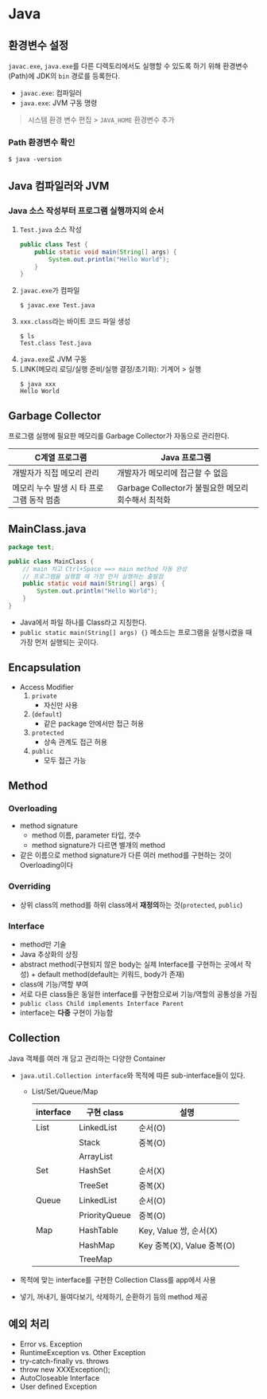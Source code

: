 # Java

## 환경변수 설정

`javac.exe`, `java.exe`를 다른 디렉토리에서도 실행할 수 있도록 하기 위해 환경변수(Path)에 JDK의 `bin` 경로를 등록한다.

- `javac.exe`: 컴파일러
- `java.exe`: JVM 구동 명령

> 시스템 환경 변수 편집 > `JAVA_HOME` 환경변수 추가

### Path 환경변수 확인

```shell
$ java -version
```

## Java 컴파일러와 JVM

### Java 소스 작성부터 프로그램 실행까지의 순서

1. `Test.java` 소스 작성
   ```java
   public class Test {
       public static void main(String[] args) {
           System.out.println("Hello World");
       }
   }
   ```
2. `javac.exe`가 컴파일
   ```shell
   $ javac.exe Test.java
   ```
3. `xxx.class`라는 바이트 코드 파일 생성
   ```shell
   $ ls
   Test.class Test.java
   ```
4. `java.exe`로 JVM 구동
5. LINK(메모리 로딩/실행 준비/실행 결정/초기화): 기계어 > 실행
   ```shell
   $ java xxx
   Hello World
   ```

## Garbage Collector

프로그램 실행에 필요한 메모리를 Garbage Collector가 자동으로 관리한다.

| C계열 프로그램                            | Java 프로그램                                       |
| ----------------------------------------- | --------------------------------------------------- |
| 개발자가 직접 메모리 관리                 | 개발자가 메모리에 접근할 수 없음                    |
| 메모리 누수 발생 시 타 프로그램 동작 멈춤 | Garbage Collector가 불필요한 메모리 회수해서 최적화 |

## MainClass.java

```java
package test;

public class MainClass {
	// main 치고 Ctrl+Space ==> main method 자동 완성
	// 프로그램을 실행할 때 가장 먼저 실행하는 출발점
	public static void main(String[] args) {
		System.out.println("Hello World");
	}
}
```

- Java에서 파일 하나를 Class라고 지칭한다.
- `public static main(String[] args) {}` 메소드는 프로그램을 실행시켰을 때 가장 먼저 실행되는 곳이다.

## Encapsulation

- Access Modifier
  1. `private`
     - 자신만 사용
  2. (`default`)
     - 같은 package 안에서만 접근 허용
  3. `protected`
     - 상속 관계도 접근 허용
  4. `public`
     - 모두 접근 가능

## Method

### Overloading

- method signature
  - method 이름, parameter 타입, 갯수
  - method signature가 다르면 별개의 method
- 같은 이름으로 method signature가 다른 여러 method를 구현하는 것이 Overloading이다

### Overriding

- 상위 class의 method를 하위 class에서 **재정의**하는 것(`protected`, `public`)

### Interface

- method만 기술
- Java 추상화의 상징
- abstract method(구현되지 않은 body는 실제 Interface를 구현하는 곳에서 작성) + default method(default는 키워드, body가 존재)
- class에 기능/역할 부여
- 서로 다른 class들은 동일한 interface를 구현함으로써 기능/역할의 공통성을 가짐
- `public class Child implements Interface Parent`
- interface는 **다중** 구현이 가능함

## Collection

Java 객체를 여러 개 담고 관리하는 다양한 Container

- `java.util.Collection interface`와 목적에 따른 sub-interface들이 있다.

  - List/Set/Queue/Map

    | interface | 구현 class    | 설명                       |
    | --------- | ------------- | -------------------------- |
    | List      | LinkedList    | 순서(O)                    |
    |           | Stack         | 중복(O)                    |
    |           | ArrayList     |                            |
    | Set       | HashSet       | 순서(X)                    |
    |           | TreeSet       | 중복(X)                    |
    | Queue     | LinkedList    | 순서(O)                    |
    |           | PriorityQueue | 중복(O)                    |
    | Map       | HashTable     | Key, Value 쌍, 순서(X)     |
    |           | HashMap       | Key 중복(X), Value 중복(O) |
    |           | TreeMap       |                            |

- 목적에 맞는 interface를 구현한 Collection Class를 app에서 사용
- 넣기, 꺼내기, 들여다보기, 삭제하기, 순환하기 등의 method 제공

## 예외 처리

- Error vs. Exception
- RuntimeException vs. Other Exception
- try-catch-finally vs. throws
- throw new XXXException();
- AutoCloseable Interface
- User defined Exception
